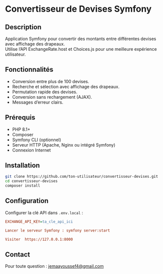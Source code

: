 # Convertisseur de Devises Symfony

## Description

Application Symfony pour convertir des montants entre différentes devises avec affichage des drapeaux.  
Utilise l’API ExchangeRate.host et Choices.js pour une meilleure expérience utilisateur.

## Fonctionnalités

- Conversion entre plus de 100 devises.
- Recherche et sélection avec affichage des drapeaux.
- Permutation rapide des devises.
- Conversion sans rechargement (AJAX).
- Messages d’erreur clairs.

## Prérequis

- PHP 8.1+
- Composer
- Symfony CLI (optionnel)
- Serveur HTTP (Apache, Nginx ou intégré Symfony)
- Connexion Internet

## Installation

```bash
git clone https://github.com/ton-utilisateur/convertisseur-devises.git
cd convertisseur-devises
composer install
```
## Configuration

Configurer la clé API dans `.env.local` :

```ini
EXCHANGE_API_KEY=ta_cle_api_ici

Lancer le serveur Symfony : symfony server:start

Visiter  https://127.0.0.1:8000

```
## Contact
Pour toute question : jemaayoussef4@gmail.com

